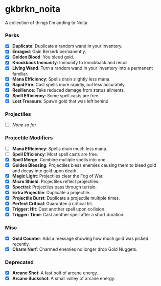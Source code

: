 # gkbrkn_noita
A collection of things I'm adding to Noita.

### Perks
- [x] **Duplicate**: Duplicate a random wand in your inventory.
- [x] **Enraged**: Gain Berserk permanently.
- [x] **Golden Blood**: You bleed gold.
- [x] **Knockback Immunity**: Immunity to knockback and recoil.
- [x] **Living Wand**: Turn a random wand in your inventory into a permanent familiar.
- [x] **Mana Efficiency**: Spells drain slightly less mana.
- [x] **Rapid Fire**: Cast spells more rapidly, but less accurately.
- [x] **Resilience**: Take reduced damage from status ailments.
- [x] **Spell Efficiency**: Some spell casts are free.
- [x] **Lost Treasure**: Spawn gold that was left behind.

### Projectiles
- [ ] *None so far*

### Projectile Modifiers
- [ ] **Mana Efficiency**: Spells drain much less mana.
- [ ] **Spell Efficiency**: Most spell casts are free.
- [x] **Spell Merge**: Combine multiple spells into one.
- [x] **Golden Blessing**: Projectiles bless enemies causing them to bleed gold and decay into gold upon death.
- [x] **Magic Light**: Projectiles clear the Fog of War.
- [x] **Micro Shield**: Projectiles reflect projectiles.
- [x] **Spectral**: Projectiles pass through terrain.
- [x] **Extra Projectile**: Duplicate a projectile.
- [x] **Projectile Burst**: Duplicate a projectile multiple times.
- [x] **Perfect Critical**: Guarantee a critical hit.
- [x] **Trigger: Hit**: Cast another spell upon collision.
- [x] **Trigger: Time**: Cast another spell after a short duration.

### Misc
- [x] **Gold Counter**: Add a message showing how much gold was picked recently.
- [x] **Charm Nerf**: Charmed enemies no longer drop Gold Nuggets.

### Deprecated
- [x] **Arcane Shot**: A fast bolt of arcane energy.
- [x] **Arcane Buckshot**: A small volley of arcane energy.
